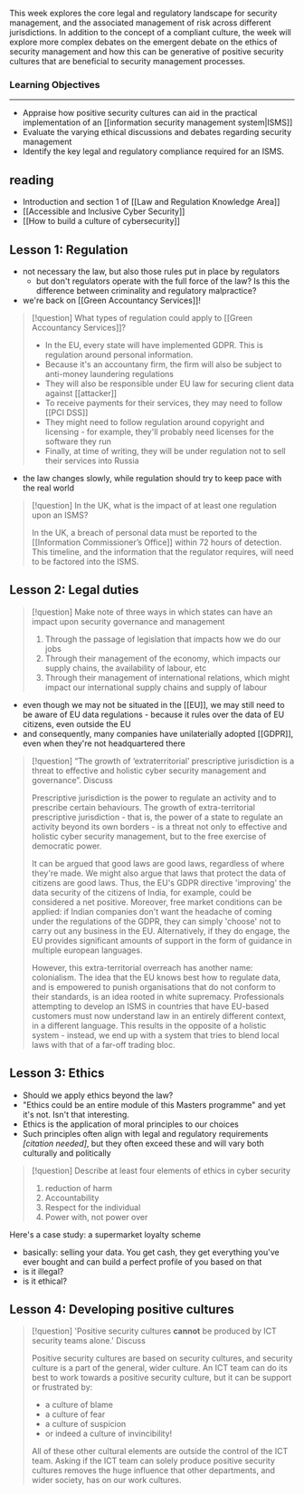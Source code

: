 This week explores the core legal and regulatory landscape for security management, and the associated management of risk across different jurisdictions. In addition to the concept of a compliant culture, the week will explore more complex debates on the emergent debate on the ethics of security management and how this can be generative of positive security cultures that are beneficial to security management processes.

### Learning Objectives

---

- Appraise how positive security cultures can aid in the practical implementation of an [[information security management system|ISMS]]
- Evaluate the varying ethical discussions and debates regarding security management
- Identify the key legal and regulatory compliance required for an ISMS.

## reading
- Introduction and section 1 of [[Law and Regulation Knowledge Area]]
- [[Accessible and Inclusive Cyber Security]]
- [[How to build a culture of cybersecurity]]

## Lesson 1: Regulation
- not necessary the law, but also those rules put in place by regulators
	- but don't regulators operate with the full force of the law? Is this the difference between criminality and regulatory malpractice?
- we're back on [[Green Accountancy Services]]!

>[!question] What types of regulation could apply to [[Green Accountancy Services]]?
>
>- In the EU, every state will have implemented GDPR. This is regulation around personal information.
>- Because it's an accountany firm, the firm will also be subject to anti-money laundering regulations
>- They will also be responsible under EU law for securing client data against [[attacker]]
>- To receive payments for their services, they may need to follow [[PCI DSS]]
>- They might need to follow regulation around copyright and licensing - for example, they'll probably need licenses for the software they run
>- Finally, at time of writing, they will be under regulation not to sell their services into Russia

- the law changes slowly, while regulation should try to keep pace with the real world
>[!question] In the UK, what is the impact of at least one regulation upon an ISMS?
>
>In the UK, a breach of personal data must be reported to the [[Information Commissioner’s Office]] within 72 hours of detection. This timeline, and the information that the regulator requires, will need to be factored into the ISMS.

## Lesson 2: Legal duties

>[!question] Make note of three ways in which states can have an impact upon security governance and management
>
>1. Through the passage of legislation that impacts how we do our jobs
>2. Through their management of the economy, which impacts our supply chains, the availability of labour, etc
>3. Through their management of international relations, which might impact our international supply chains and supply of labour

- even though we may not be situated in the [[EU]], we may still need to be aware of EU data regulations - because it rules over the data of EU citizens, even outside the EU
- and consequently, many companies have unilaterially adopted [[GDPR]], even when they're not headquartered there
>[!question] “The growth of ‘extraterritorial’ prescriptive jurisdiction is a threat to effective and holistic cyber security management and governance”. Discuss
>
>Prescriptive jurisdiction is the power to regulate an activity and to prescribe certain behaviours. The growth of extra-territorial prescriptive jurisdiction - that is, the power of a state to regulate an activity beyond its own borders - is a threat not only to effective and holistic cyber security management, but to the free exercise of democratic power.
>
>It can be argued that good laws are good laws, regardless of where they're made. We might also argue that laws that protect the data of citizens are good laws. Thus, the EU's GDPR directive 'improving' the data security of the citizens of India, for example, could be considered a net positive. Moreover, free market conditions can be applied: if Indian companies don't want the headache of coming under the regulations of the GDPR, they can simply 'choose' not to carry out any business in the EU. Alternatively, if they do engage, the EU provides significant amounts of support in the form of guidance in multiple european languages.
>
>However, this extra-territorial overreach has another name: colonialism. The idea that the EU knows best how to regulate data, and is empowered to punish organisations that do not conform to their standards, is an idea rooted in white supremacy. Professionals attempting to develop an ISMS in countries that have EU-based customers must now understand law in an entirely different context, in a different language. This results in the opposite of a holistic system - instead, we end up with a system that tries to blend local laws with that of a far-off trading bloc.
## Lesson 3: Ethics

- Should we apply ethics beyond the law?
- "Ethics could be an entire module of this Masters programme" and yet it's not. Isn't that interesting.
- Ethics is the application of moral principles to our choices
- Such principles often align with legal and regulatory requirements *\[citation needed]*, but they often exceed these and will vary both culturally and politically
>[!question] Describe at least four elements of ethics in cyber security
>
>1. reduction of harm
>2. Accountability
>3. Respect for the individual
>4. Power with, not power over

Here's a case study: a supermarket loyalty scheme
- basically: selling your data. You get cash, they get everything you've ever bought and can build a perfect profile of you based on that
- is it illegal?
- is it ethical?

## Lesson 4: Developing positive cultures

>[!question] 'Positive security cultures **cannot** be produced by ICT security teams alone.' Discuss
>
>Positive security cultures are based on security cultures, and security culture is a part of the general, wider culture. An ICT team can do its best to work towards a positive security culture, but it can be support or frustrated by:
>- a culture of blame
>- a culture of fear
>- a culture of suspicion
>- or indeed a culture of invincibility!
>  
>All of these other cultural elements are outside the control of the ICT team. Asking if the ICT team can solely produce positive security cultures removes the huge influence that other departments, and wider society, has on our work cultures.

